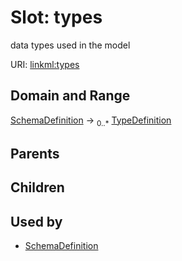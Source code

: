 
# Slot: types


data types used in the model

URI: [linkml:types](https://w3id.org/linkml/types)


## Domain and Range

[SchemaDefinition](SchemaDefinition.md) ->  <sub>0..*</sub>
 [TypeDefinition](TypeDefinition.md)

## Parents


## Children


## Used by

 * [SchemaDefinition](SchemaDefinition.md)
